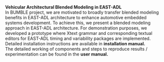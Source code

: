 <b>Vehicular Architectural Blended Modeling in EAST-ADL</b> <br>
In BUMBLE project, we are motivated to broadly transfer blended modeling benefits in EAST-ADL architecture to enhance automotive embedded systems development. To achieve this, we present a blended modeling approach in EAST-ADL architecture. For demonstration purposes, we developed a prototype where Xtext grammar and corresponding textual editors for EAST-ADL timing and variability packages are implemented. <br>
Detailed installation instructions are available in <b> installation manual.</b><br>
The detailed working of components and steps to reproduce results / experimentation can be found in the <b> user manual. </b> <br> 

